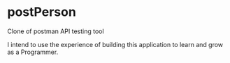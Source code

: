 # postPerson
Clone of postman API testing tool

I intend to use the experience of building this application to learn and grow as a Programmer.